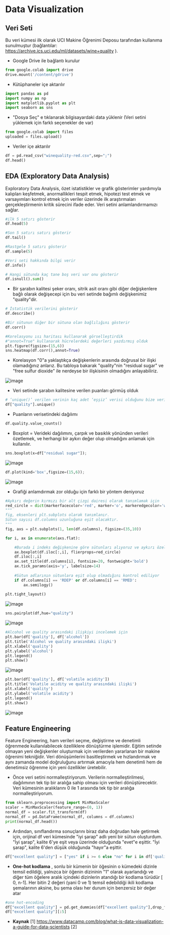 # Data Visualization

## Veri Seti
Bu veri kümesi ilk olarak UCI Makine Öğrenimi Deposu tarafından kullanıma sunulmuştur (bağlantılar: https://archive.ics.uci.edu/ml/datasets/wine+quality ).

- Google Drive ile bağlantı kurulur
```python
from google.colab import drive
drive.mount('/content/gdrive')

```
- Kütüphaneler içe aktarılır
```python
import pandas as pd
import numpy as np 
import matplotlib.pyplot as plt
import seaborn as sns

```
- "Dosya Seç" e tıklanarak bilgisayardaki data yüklenir (Veri setini yüklemek için farklı seçenekler de var)
```python
from google.colab import files
uploaded = files.upload()

```
- Veriler içe aktarılır
```python
df = pd.read_csv("winequality-red.csv",sep=";")
df.head()

```

## EDA (Exploratory Data Analysis)
Exploratory Data Analysis, özet istatistikler ve grafik gösterimler yardımıyla kalıpları keşfetmek, anormallikleri tespit etmek, hipotezi test etmek ve varsayımları kontrol etmek için veriler üzerinde ilk araştırmaları gerçekleştirmenin kritik sürecini ifade eder. Veri setini anlamlandırmamızı sağlar.

```python
#ilk 5 satırı gösterir
df.head(5)

```
```python
#Son 5 satırı satırı gösterir
df.tail()

```
```python
#Rastgele 5 satırı gösterir
df.sample(5)

```
```python
#Veri seti hakkında bilgi verir
df.info()

```
```python
# Hangi sütunda kaç tane boş veri var onu gösterir
df.isnull().sum()

```
- Bir şarabın kalitesi şeker oranı, sitrik asit oranı gibi diğer değişkenlere bağlı olarak değişecepi için bu veri setinde bağımlı değişkenimiz "quality"dir.
```python
# İstatistik verilerini gösterir 
df.describe()

```
```python
#Bir sütunun diğer bir sütuna olan bağlılığını gösterir
df.corr()

```
```python
#Korelasyonu ısı haritası kullanarak görselleştirdik
#"annot=True" kullanarak hücrelerdeki değerleri yazdırmış olduk
plt.figure(figsize=(15,6))
sns.heatmap(df.corr(),annot=True)

```
- Korelasyon "0"a yaklaştıkça değişkenlerin arasında doğrusal bir ilişki olamadığınız anlarız. Bu tabloya bakarak "quality"nin "residual sugar" ve "free sulfur dioxide" ile nerdeyse bir ilişkisinin olmadığını anlayabiliriz.

![image](https://user-images.githubusercontent.com/46057146/226600442-80e5fcd1-5767-43c5-8a38-aa0c76e262e1.png)

- Veri setinde şarabın kalitesine verilen puanları görmüş olduk
```python
# ‘unique()’ verilen verinin kaç adet ‘eşşiz’ verisi olduğunu bize verir
df["quality"].unique()

```
- Puanların verisetindeki dağılımı
```python
df.quality.value_counts()

```
- Boxplot = Verideki dağılımını, çarpık ve basıklık yönünden verileri özetlemek, ve herhangi bir aykırı değer olup olmadığını anlamak için kullanılır.
```python
sns.boxplot(x=df["residual sugar"]);

```
![image](https://user-images.githubusercontent.com/46057146/226600784-2200caf7-5af8-409f-b610-f7fb4fe41c3c.png)

```python
df.plot(kind='box',figsize=(15,6));

```
![image](https://user-images.githubusercontent.com/46057146/226600869-2cc816ba-5c8c-42a0-aefd-ad1bd2a88ce7.png)

- Grafiği anlamdırmak zor olduğu için farklı bir yöntem deniyoruz
```python
#Aykırı değerin kırmızı bir alt çizgi dairesi olarak tanımlamak için
red_circle = dict(markerfacecolor='red', marker='o', markeredgecolor='white')
"""
fig, eksenleri plt.subplots olarak tanımlanır. 
Sütun sayısı df.columns uzunluğuna eşit olacaktır. 
"""
fig, axs = plt.subplots(1, len(df.columns), figsize=(35,10))

for i, ax in enumerate(axs.flat):

    #Burada i indeks değişkenine göre sütunları alıyoruz ve aykırı özelliklerimizi belirtiriz ve red_circle'ı ekliyoruz.
    ax.boxplot(df.iloc[:,i], flierprops=red_circle)
    df.iloc[:,i]
    ax.set_title(df.columns[i], fontsize=20, fontweight='bold')
    ax.tick_params(axis='y', labelsize=14)
    
    #Sütun adlarının sütunlara eşit olup olmadığını kontrol ediliyor
    if df.columns[i] == 'RDEP' or df.columns[i] == 'RMED':
        ax.semilogy()
    
plt.tight_layout()

```
![image](https://user-images.githubusercontent.com/46057146/226600998-f5c63009-cd73-429c-b069-d9ba42564ab6.png)

```python
sns.pairplot(df,hue="quality")

```
![image](https://user-images.githubusercontent.com/46057146/226601038-95830bf9-bfd8-4b59-93a6-1ce7c0208fd5.png)


```python
#Alcohol ve quality arasındaki ilişkiyi incelemek için 
plt.bar(df['quality'], df['alcohol'])
plt.title('Alcohol ve quality arasındaki ilişki')
plt.xlabel('quality')
plt.ylabel('alcohol')
plt.legend()
plt.show()

```
![image](https://user-images.githubusercontent.com/46057146/226601084-f3555643-3a7d-497e-ae82-2daa8b8c5cad.png)

```python
plt.bar(df['quality'], df['volatile acidity'])
plt.title('Volatile acidity ve quality arasındaki ilişki')
plt.xlabel('quality')
plt.ylabel('volatile acidity')
plt.legend()
plt.show()

```
![image](https://user-images.githubusercontent.com/46057146/226601139-5fd8d5d0-cf66-4076-a8a7-2c7f08396faf.png)

## Feature Engineering
Feature Engineering, ham verileri seçme, değiştirme ve denetimli öğrenmede kullanılabilecek özelliklere dönüştürme işlemidir. Eğitim setinde olmayan yeni değişkenler oluşturmak için verilerden yararlanan bir makine öğrenimi tekniğidir. Veri dönüşümlerini basitleştirmek ve hızlandırmak ve aynı zamanda model doğruluğunu artırmak amacıyla hem denetimli hem de denetimsiz öğrenme için yeni özellikler üretebilir.
- Önce veri setini normalleştiriyorum. Verilerin normalleştirilmesi, dağılımının tek tip bir aralığa sahip olması için verileri dönüştürecektir. Veri kümesinin aralıklarını 0 ile 1 arasında tek tip bir aralığa normalleştiriyorum.

```python
from sklearn.preprocessing import MinMaxScaler
scaler = MinMaxScaler(feature_range=(0, 1))
normal_df = scaler.fit_transform(df)
normal_df = pd.DataFrame(normal_df, columns = df.columns)
print(normal_df.head())

```
- Ardından, sınıflandırma sonuçlarını biraz daha doğrudan hale getirmek için, orijinal df veri kümesinde "iyi şarap" adlı yeni bir sütun oluşturdum. "İyi şarap", kalite 6'ye eşit veya üzerinde olduğunda "evet"e eşittir. "İyi şarap", kalite 6'den düşük olduğunda "hayır"a eşittir.
```python
df["excellent quality"] = ["yes" if i >= 6 else "no" for i in df['quality']]

```
- **One-hot kodlama** , sonlu bir kümenin bir öğesinin o kümedeki dizinle temsil edildiği, yalnızca bir öğenin dizininin "1" olarak ayarlandığı ve diğer tüm öğelere aralık içindeki dizinlerin atandığı bir kodlama türüdür [ 0, n-1]. Her bitin 2 değeri (yani 0 ve 1) temsil edebildiği ikili kodlama şemalarının aksine, bu şema olası her durum için benzersiz bir değer atar
```python
#one hot-encoding
df["excellent quality"] = pd.get_dummies(df["excellent quality"],drop_first=True)
df["excellent quality"][:5]

```


 - **Kaynak**
[1] https://www.datacamp.com/blog/what-is-data-visualization-a-guide-for-data-scientists
[2]
